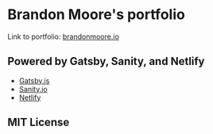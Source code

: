 # Brandon Moore's portfolio

Link to portfolio: [brandonmoore.io](https://brandonmoore.io)

## Powered by Gatsby, Sanity, and Netlify

- [Gatsby.js](https://gatsbyjs.org)
- [Sanity.io](https://www.sanity.io)
- [Netlify](https://netlify.com)

## MIT License
